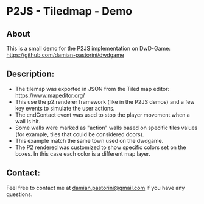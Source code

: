 # P2JS - Tiledmap - Demo


## About

This is a small demo for the P2JS implementation on DwD-Game: https://github.com/damian-pastorini/dwdgame


## Description:

- The tilemap was exported in JSON from the Tiled map editor: https://www.mapeditor.org/
- This use the p2.renderer framework (like in the P2JS demos) and a few key events to simulate the user actions.
- The endContact event was used to stop the player movement when a wall is hit.
- Some walls were marked as "action" walls based on specific tiles values (for example, tiles that could be considered
 doors).
- This example match the same town used on the dwdgame.
- The P2 rendered was customized to show specific colors set on the boxes. In this case each color is a different map
 layer. 

## Contact:
 Feel free to contact me at damian.pastorini@gmail.com if you have any questions.
 